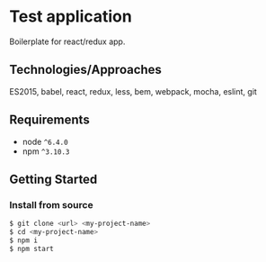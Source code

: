 # Test application

Boilerplate for react/redux app.

## Technologies/Approaches

ES2015, babel, react, redux, less, bem, webpack, mocha, eslint, git

## Requirements

* node `^6.4.0`
* npm `^3.10.3`

## Getting Started

### Install from source

```bash
$ git clone <url> <my-project-name>
$ cd <my-project-name>
$ npm i
$ npm start
```
